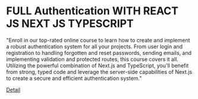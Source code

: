 # FULL Authentication WITH REACT JS NEXT JS TYPESCRIPT

"Enroll in our top-rated online course to learn how to create and implement a robust authentication system for all your projects. From user login and registration to handling forgotten and reset passwords, sending emails, and implementing validation and protected routes, this course covers it all. Utilizing the powerful combination of Next.js and TypeScript, you'll benefit from strong, typed code and leverage the server-side capabilities of Next.js to create a secure and efficient authentication system." 

[Detail](https://eduitfree.com/ZU3X)